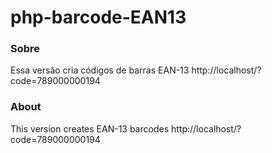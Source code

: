 php-barcode-EAN13
================

### Sobre
Essa versão cria códigos de barras EAN-13
http://localhost/?code=789000000194

### About
This version creates EAN-13 barcodes
http://localhost/?code=789000000194